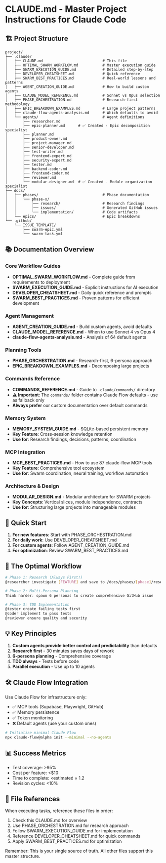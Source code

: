 # CLAUDE.md - Master Project Instructions for Claude Code

## 🏗️ Project Structure

```
project/
├── .claude/
│   ├── CLAUDE.md                           # This file
│   ├── OPTIMAL_SWARM_WORKFLOW.md           # Master execution guide
│   ├── SWARM_EXECUTION_GUIDE.md            # Detailed step-by-step
│   ├── DEVELOPER_CHEATSHEET.md             # Quick reference
│   ├── SWARM_BEST_PRACTICES.md             # Real-world lessons and patterns
│   ├── AGENT_CREATION_GUIDE.md             # How to build custom agents
│   ├── CLAUDE_MODEL_REFERENCE.md           # Sonnet vs Opus selection
│   ├── PHASE_ORCHESTRATION.md              # Research-first methodology
│   ├── EPIC_BREAKDOWN_EXAMPLES.md          # Large project patterns
│   ├── claude-flow-agents-analysis.md      # Which defaults to avoid
│   └── agents/                             # Agent definitions
│       ├── researcher.md
│       ├── epic-planner.md      # ✅ Created - Epic decomposition specialist
│       ├── planner.md
│       ├── product-owner.md
│       ├── project-manager.md
│       ├── senior-developer.md
│       ├── test-writer.md
│       ├── frontend-expert.md
│       ├── security-expert.md
│       ├── tester.md
│       ├── backend-coder.md
│       ├── frontend-coder.md
│       ├── reviewer.md
│       └── modular-designer.md  # ✅ Created - Module organization specialist
├── docs/
│   ├── phases/                             # Phase documentation
│   │   └── phase-x/
│   │       ├── research/                   # Research findings
│   │       ├── issues/                     # Generated GitHub issues
│   │       └── implementation/             # Code artifacts
│   └── epics/                              # Epic breakdowns
└── .github/
    └── ISSUE_TEMPLATE/
        ├── swarm-epic.yml
        └── swarm-task.yml
```

## 📚 Documentation Overview

### Core Workflow Guides
- **OPTIMAL_SWARM_WORKFLOW.md** - Complete guide from requirements to deployment
- **SWARM_EXECUTION_GUIDE.md** - Explicit instructions for AI execution
- **DEVELOPER_CHEATSHEET.md** - Daily quick reference and prompts
- **SWARM_BEST_PRACTICES.md** - Proven patterns for efficient development

### Agent Management
- **AGENT_CREATION_GUIDE.md** - Build custom agents, avoid defaults
- **CLAUDE_MODEL_REFERENCE.md** - When to use Sonnet 4 vs Opus 4
- **claude-flow-agents-analysis.md** - Analysis of 64 default agents

### Planning Tools
- **PHASE_ORCHESTRATION.md** - Research-first, 6-persona approach
- **EPIC_BREAKDOWN_EXAMPLES.md** - Decomposing large projects

### Commands Reference
- **COMMANDS_REFERENCE.md** - Guide to `.claude/commands/` directory
- **⚠️ Important**: The `commands/` folder contains Claude Flow defaults - use as fallback only
- **Always prefer** our custom documentation over default commands

### Memory System
- **MEMORY_SYSTEM_GUIDE.md** - SQLite-based persistent memory
- **Key Feature**: Cross-session knowledge retention
- **Use for**: Research findings, decisions, patterns, coordination

### MCP Integration
- **MCP_BEST_PRACTICES.md** - How to use 87 claude-flow MCP tools
- **Key Feature**: Comprehensive tool ecosystem
- **Use for**: Swarm coordination, neural training, workflow automation

### Architecture & Design
- **MODULAR_DESIGN.md** - Modular architecture for SWARM projects
- **Key Concepts**: Vertical slices, module independence, contracts
- **Use for**: Structuring large projects into manageable modules

## 🚀 Quick Start

1. **For new features**: Start with PHASE_ORCHESTRATION.md
2. **For daily work**: Use DEVELOPER_CHEATSHEET.md
3. **For custom agents**: Follow AGENT_CREATION_GUIDE.md
4. **For optimization**: Review SWARM_BEST_PRACTICES.md

## 🎯 The Optimal Workflow

```bash
# Phase 1: Research (Always First!)
@researcher investigate [FEATURE] and save to /docs/phases/[phase]/research/

# Phase 2: Multi-Persona Planning
Think harder: spawn 6 personas to create comprehensive GitHub issue

# Phase 3: TDD Implementation
@tester create failing tests first
@coder implement to pass tests
@reviewer ensure quality and security
```

## 💡 Key Principles

1. **Custom agents provide better control and predictability** than defaults
2. **Research first** - 30 minutes saves days of rework
3. **6-persona planning** - Comprehensive coverage
4. **TDD always** - Tests before code
5. **Parallel execution** - Use up to 10 agents

## 🛠️ Claude Flow Integration

Use Claude Flow for infrastructure only:
- ✅ MCP tools (Supabase, Playwright, GitHub)
- ✅ Memory persistence
- ✅ Token monitoring
- ❌ Default agents (use your custom ones)

```bash
# Initialize minimal Claude Flow
npx claude-flow@alpha init --minimal --no-agents
```

## 📊 Success Metrics

- Test coverage: >95%
- Cost per feature: <$10
- Time to complete: <estimated × 1.2
- Revision cycles: <10%

## 🔗 File References

When executing tasks, reference these files in order:
1. Check this CLAUDE.md for overview
2. Use PHASE_ORCHESTRATION.md for research approach
3. Follow SWARM_EXECUTION_GUIDE.md for implementation
4. Reference DEVELOPER_CHEATSHEET.md for quick commands
5. Apply SWARM_BEST_PRACTICES.md for optimization

Remember: This is your single source of truth. All other files support this master structure.
